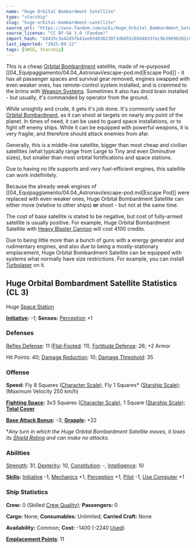 ```yaml
---
name: "Huge Orbital Bombardment Satellite"
type: "starship"
slug: "huge-orbital-bombardment-satellite"
source_url: "https://swse.fandom.com/wiki/Huge_Orbital_Bombardment_Satellite"
source_license: "CC BY-SA 3.0 (Fandom)"
import_hash: "b8435c3a42d5fb41ee934036238f3d6055269d4033fec9b39096202c0a02ecbb"
last_imported: "2025-09-12"
tags: [SWSE, Starship]
---
```

This is a cheap [Orbital Bombardment](https://swse.fandom.com/wiki/Orbital_Bombardment) satellite, made of re-purposed [[04_Equipaggiamento/04.04_Astronavi/escape-pod.md|Escape Pod]] - it has all passenger spaces and survival gear removed, engines swapped with even weaker ones, has remote-control system installed, and is crammed to the brims with [Weapon Systems](https://swse.fandom.com/wiki/Weapon_Systems). Sometimes it also has droid brain installed - but usually, it's commanded by operator from the ground.

While unsightly and crude, it gets it's job done. It's commonly used for [Orbital Bombardment](https://swse.fandom.com/wiki/Orbital_Bombardment), as it can shoot at targets on nearly any point of the planet. In times of need, it can be used to guard space installations, or to fight off enemy ships. While it can be equipped with powerful weapons, it is very fragile, and therefore should attack enemies from afar.

Generally, this is a middle-line satellite, bigger than most cheap and civilian satellites (what typically range from Large to Tiny and even Diminutive sizes), but smaller than most orbital fortifications and space stations.

Due to having no life supports and very fuel-efficient engines, this satellite can work indefinitely.

Because the already weak engines of [[04_Equipaggiamento/04.04_Astronavi/escape-pod.md|Escape Pod]] were replaced with even weaker ones, Huge Orbital Bombardment Satellite can either move (relative to other ships) **or** shoot - but not at the same time.

The cost of base satellite is stated to be negative, but cost of fully-armed satellite is usually positive. For example, Huge Orbital Bombardment Satellite with [Heavy Blaster Cannon](https://swse.fandom.com/wiki/Blaster_Cannon_(Vehicles)) will cost 4100 credits.

Due to being little more than a bunch of guns with a energy generator and rudimentary engines, and also due to being a mostly-stationary emplacement, Huge Orbital Bombardment Satellite can be equipped with systems what normally have size restrictions. For example, you can install [Turbolaser](https://swse.fandom.com/wiki/Turbolaser) on it.

## Huge Orbital Bombardment Satellite Statistics (CL 3)
Huge [Space Station](https://swse.fandom.com/wiki/Space_Station)

**[Initiative](https://swse.fandom.com/wiki/Initiative):** -1; **Senses:** [Perception](https://swse.fandom.com/wiki/Perception) +1
### Defenses
[Reflex Defense](https://swse.fandom.com/wiki/Reflex_Defense_(Vehicles)): 11 ([Flat-Footed](https://swse.fandom.com/wiki/Flat-Footed): 11), [Fortitude Defense](https://swse.fandom.com/wiki/Fortitude_Defense_(Vehicles)): 26; +2 Armor

Hit Points: 40; [Damage Reduction](https://swse.fandom.com/wiki/Damage_Reduction): 10; [Damage Threshold](https://swse.fandom.com/wiki/Damage_Threshold_(Vehicles)): 35
### Offense
**Speed:** Fly 8 Squares ([Character Scale](https://swse.fandom.com/wiki/Character_Scale)), Fly 1 Squares* ([Starship Scale](https://swse.fandom.com/wiki/Starship_Scale)); (Maximum Velocity 250 km/h)

**[Fighting Space](https://swse.fandom.com/wiki/Fighting_Space):** 3x3 Squares ([Character Scale](https://swse.fandom.com/wiki/Character_Scale)), 1 Square ([Starship Scale](https://swse.fandom.com/wiki/Starship_Scale)); **[Total Cover](https://swse.fandom.com/wiki/Total_Cover)**

**[Base Attack Bonus](https://swse.fandom.com/wiki/Base_Attack_Bonus):** -3; **[Grapple](https://swse.fandom.com/wiki/Grapple):** +22

**Any turn in which the Huge Orbital Bombardment Satellite moves, it loses its [Shield Rating](https://swse.fandom.com/wiki/Shield_Rating) and can make no attacks.*
### Abilities
[Strength](https://swse.fandom.com/wiki/Strength): 31, [Dexterity](https://swse.fandom.com/wiki/Dexterity): 10, [Constitution](https://swse.fandom.com/wiki/Constitution): -, [Intelligence](https://swse.fandom.com/wiki/Intelligence): 10

**[Skills](https://swse.fandom.com/wiki/Skills):** [Initiative](https://swse.fandom.com/wiki/Initiative) -1, [Mechanics](https://swse.fandom.com/wiki/Mechanics) +1, [Perception](https://swse.fandom.com/wiki/Perception) +1, [Pilot](https://swse.fandom.com/wiki/Pilot) -1, [Use Computer](https://swse.fandom.com/wiki/Use_Computer) +1
### Ship Statistics
**Crew:** 0 (Skilled [Crew Quality](https://swse.fandom.com/wiki/Crew_Quality)); **Passengers:** 0

**Cargo:** None; **Consumables:** Unlimited; **Carried Craft:** None

**Availability:** Common; **Cost:** -1400 (-2240 [Used](https://swse.fandom.com/wiki/Used))

**[Emplacement Points](https://swse.fandom.com/wiki/Emplacement_Points)**: 11